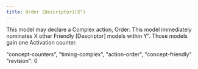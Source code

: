 ```yaml
---
title: Order [Descriptor](X")
---
```

This model may declare a Complex action, Order: This model immediately nominates X other Friendly [Descriptor] models within Y”.
Those models gain one Activation counter.

"concept-counters", "timing-complex", "action-order", "concept-friendly"
"revision": 0